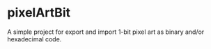 # pixelArtBit
A simple project for export and import 1-bit pixel art as binary and/or hexadecimal code.
